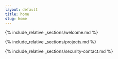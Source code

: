 ```yaml
---
layout: default
title: home
slug: home
---
```


{% include_relative _sections/welcome.md %}

{% include_relative _sections/projects.md %}

{% include_relative _sections/security-contact.md %}
